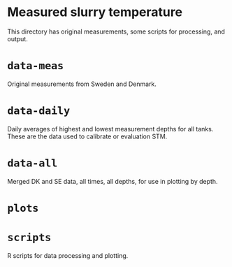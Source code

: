 # Measured slurry temperature
This directory has original measurements, some scripts for processing, and output.

# `data-meas`
Original measurements from Sweden and Denmark.

# `data-daily`
Daily averages of highest and lowest measurement depths for all tanks.
These are the data used to calibrate or evaluation STM.

# `data-all` 
Merged DK and SE data, all times, all depths, for use in plotting by depth.

# `plots`

# `scripts`
R scripts for data processing and plotting.
